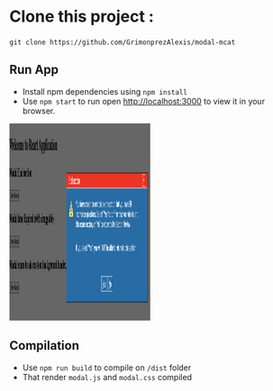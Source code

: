 # Clone this project :
`git clone https://github.com/GrimonprezAlexis/modal-mcat`

## Run App 
- Install npm dependencies using `npm install`
- Use `npm start` to run open [http://localhost:3000](http://localhost:3000) to view it in your browser.

<img src="./screen.png" width="250px" height="350px">

## Compilation
- Use `npm run build` to compile on `/dist` folder
- That render `modal.js` and `modal.css` compiled
